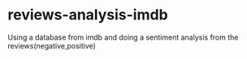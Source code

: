 # reviews-analysis-imdb
Using a database from imdb and doing a sentiment analysis from the reviews(negative,positive)
